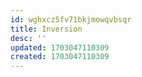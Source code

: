 ```yaml
---
id: wghxcz5fv71bkjmowqvbsqr
title: Inversion
desc: ''
updated: 1703047110309
created: 1703047110309
---
```

